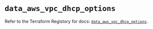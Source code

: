 # `data_aws_vpc_dhcp_options`

Refer to the Terraform Registory for docs: [`data_aws_vpc_dhcp_options`](https://www.terraform.io/docs/providers/aws/d/vpc_dhcp_options).
